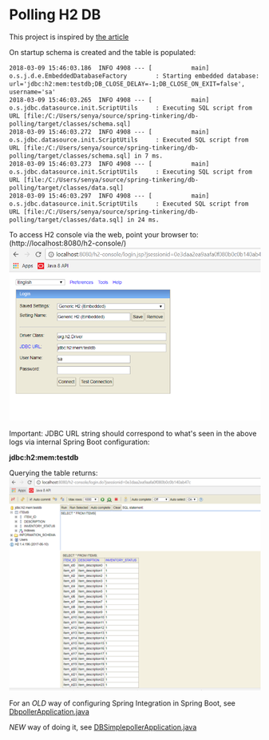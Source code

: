 # Polling H2 DB

This project is inspired by [the article](https://examples.javacodegeeks.com/enterprise-java/spring/integration/spring-integration-database-polling-example/)

On startup schema is created and the table is populated:
```
2018-03-09 15:46:03.186  INFO 4908 --- [           main] o.s.j.d.e.EmbeddedDatabaseFactory        : Starting embedded database: url='jdbc:h2:mem:testdb;DB_CLOSE_DELAY=-1;DB_CLOSE_ON_EXIT=false', username='sa'
2018-03-09 15:46:03.265  INFO 4908 --- [           main] o.s.jdbc.datasource.init.ScriptUtils     : Executing SQL script from URL [file:/C:/Users/senya/source/spring-tinkering/db-polling/target/classes/schema.sql]
2018-03-09 15:46:03.272  INFO 4908 --- [           main] o.s.jdbc.datasource.init.ScriptUtils     : Executed SQL script from URL [file:/C:/Users/senya/source/spring-tinkering/db-polling/target/classes/schema.sql] in 7 ms.
2018-03-09 15:46:03.273  INFO 4908 --- [           main] o.s.jdbc.datasource.init.ScriptUtils     : Executing SQL script from URL [file:/C:/Users/senya/source/spring-tinkering/db-polling/target/classes/data.sql]
2018-03-09 15:46:03.297  INFO 4908 --- [           main] o.s.jdbc.datasource.init.ScriptUtils     : Executed SQL script from URL [file:/C:/Users/senya/source/spring-tinkering/db-polling/target/classes/data.sql] in 24 ms.
```
To access H2 console via the web, point your browser to: (http://localhost:8080/h2-console/)
![](https://github.com/excelsiorsoft/spring-tinkering/blob/master/db-polling/h2-console.PNG)

Important: JDBC URL string should correspond to what's seen in the above logs via internal Spring Boot configuration: 

**jdbc:h2:mem:testdb**

Querying the table returns: 
![](https://github.com/excelsiorsoft/spring-tinkering/blob/master/db-polling/query.PNG)

For an *OLD* way of configuring Spring Integration in Spring Boot, see [DbpollerApplication.java](https://github.com/excelsiorsoft/spring-tinkering/blob/master/db-polling/src/main/java/com/example/DbpollerApplication.java)

*NEW* way of doing it, see  [DBSimplepollerApplication.java](https://github.com/excelsiorsoft/spring-tinkering/blob/master/db-polling/src/main/java/com/example/DBSimplepollerApplication.java)


